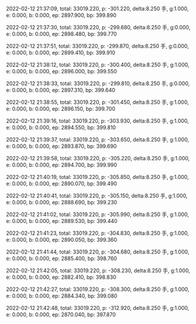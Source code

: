 2022-02-12 21:37:09, total: 33019.220, p: -301.220, delta:8.250 手, g:1.000, e: 0.000, b: 0.000, ep: 2897.900, bp: 399.890

2022-02-12 21:37:30, total: 33019.220, p: -299.680, delta:8.250 手, g:0.000, e: 0.000, b: 0.000, ep: 2898.480, bp: 399.770

2022-02-12 21:37:51, total: 33019.220, p: -299.870, delta:8.250 手, g:0.000, e: 0.000, b: 0.000, ep: 2899.410, bp: 399.910

2022-02-12 21:38:12, total: 33019.220, p: -300.400, delta:8.250 手, g:1.000, e: 0.000, b: 0.000, ep: 2896.000, bp: 399.550

2022-02-12 21:38:33, total: 33019.220, p: -299.810, delta:8.250 手, g:0.000, e: 0.000, b: 0.000, ep: 2897.310, bp: 399.640

2022-02-12 21:38:55, total: 33019.220, p: -301.450, delta:8.250 手, g:1.000, e: 0.000, b: 0.000, ep: 2896.150, bp: 399.700

2022-02-12 21:39:16, total: 33019.220, p: -303.930, delta:8.250 手, g:1.000, e: 0.000, b: 0.000, ep: 2894.550, bp: 399.810

2022-02-12 21:39:37, total: 33019.220, p: -303.650, delta:8.250 手, g:1.000, e: 0.000, b: 0.000, ep: 2893.870, bp: 399.690

2022-02-12 21:39:58, total: 33019.220, p: -305.220, delta:8.250 手, g:1.000, e: 0.000, b: 0.000, ep: 2894.700, bp: 399.990

2022-02-12 21:40:19, total: 33019.220, p: -305.850, delta:8.250 手, g:1.000, e: 0.000, b: 0.000, ep: 2890.070, bp: 399.490

2022-02-12 21:40:41, total: 33019.220, p: -305.150, delta:8.250 手, g:1.000, e: 0.000, b: 0.000, ep: 2888.690, bp: 399.230

2022-02-12 21:41:02, total: 33019.220, p: -305.990, delta:8.250 手, g:1.000, e: 0.000, b: 0.000, ep: 2889.530, bp: 399.440

2022-02-12 21:41:23, total: 33019.220, p: -304.830, delta:8.250 手, g:1.000, e: 0.000, b: 0.000, ep: 2890.050, bp: 399.360

2022-02-12 21:41:44, total: 33019.220, p: -304.680, delta:8.250 手, g:1.000, e: 0.000, b: 0.000, ep: 2885.400, bp: 398.760

2022-02-12 21:42:05, total: 33019.220, p: -308.230, delta:8.250 手, g:1.000, e: 0.000, b: 0.000, ep: 2882.410, bp: 398.830

2022-02-12 21:42:27, total: 33019.220, p: -308.300, delta:8.250 手, g:1.000, e: 0.000, b: 0.000, ep: 2884.340, bp: 399.080

2022-02-12 21:42:48, total: 33019.220, p: -312.920, delta:8.250 手, g:1.000, e: 0.000, b: 0.000, ep: 2870.040, bp: 397.870